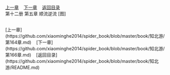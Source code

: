 
[上一章](https://github.com/xiaominghe2014/spider_book/blob/master/book/知北游/第164章.md)&nbsp;&nbsp;&nbsp;&nbsp;[下一章](https://github.com/xiaominghe2014/spider_book/blob/master/book/知北游/第166章.md)&nbsp;&nbsp;&nbsp;&nbsp;[返回目录](https://github.com/xiaominghe2014/spider_book/blob/master/book/知北游/README.md)
<br /> 第十二册 第五章 顺流逆流 [图]<br />
    
  <br />
[上一章](https://github.com/xiaominghe2014/spider_book/blob/master/book/知北游/第164章.md)&nbsp;&nbsp;&nbsp;&nbsp;[下一章](https://github.com/xiaominghe2014/spider_book/blob/master/book/知北游/第166章.md)&nbsp;&nbsp;&nbsp;&nbsp;[返回目录](https://github.com/xiaominghe2014/spider_book/blob/master/book/知北游/README.md)
